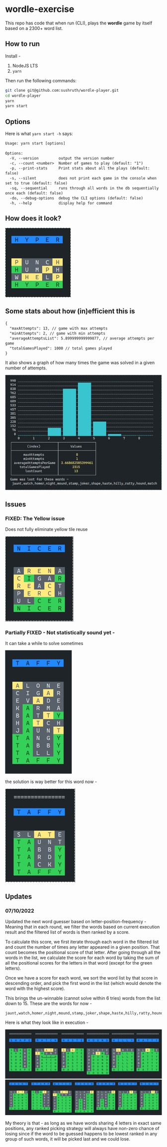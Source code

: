 # wordle-exercise

This repo has code that when run (CLI), plays the **wordle** game by itself based on a 2300+ word list.

## How to run

Install -

1. NodeJS LTS
2. `yarn`

Then run the following commands:

```sh
git clone git@github.com:sushruth/wordle-player.git
cd wordle-player
yarn
yarn start
```

## Options

Here is what `yarn start -h` says:

```
Usage: yarn start [options]

Options:
  -V, --version         output the version number
  -c, --count <number>  Number of games to play (default: "1")
  -p, --print-stats     Print stats about all the plays (default: false)
  -s, --silent          does not print each game in the console when set to true (default: false)
  -sq, --sequential     runs through all words in the db sequentially once each (default: false)
  -do, --debug-options  debug the CLI options (default: false)
  -h, --help            display help for command
```

## How does it look?

![demo](./docs/demo.png)

## Some stats about how (in)efficient this is

```jsonc
{
  "maxAttempts": 13, // game with max attempts
  "minAttempts": 2, // game with min attempts
  "averageAttemptsList": 5.899999999999877, // average attempts per game
  "totalGamesPlayed": 1000 // total games played
}
```

It also shows a graph of how many times the game was solved in a given number of attempts.

![](./docs/new_stats.png)

## Issues

### FIXED: The Yellow issue

Does not fully eliminate yellow tile reuse

![](./docs/problem_yellow.png)

### Partially FIXED - Not statistically sound yet -

It can take a while to solve sometimes

![](./docs/problem_long.png)

the solution is way better for this word now -

![](./docs/taffy.png)

## Updates

### 07/10/2022

Updated the next word guesser based on letter-position-frequency - Meaning that in each round, we filter the words based on current execution result and the filtered list of words is then ranked by a score.

To calculate this score, we first iterate through each word in the filtered list and count the number of times any letter appeared in a given position. That count becomes the positional score of that letter. After going through all the words in the list, we calculate the score for each word by taking the sum of all the positional scores for the letters in that word (except for the green letters).

Once we have a score for each word, we sort the word list by that score in descending order, and pick the first word in the list (which would denote the word with the highest score).

This brings the un-winnable (cannot solve within 6 tries) words from the list down to 15. These are the words for now -

```
jaunt,watch,homer,night,mound,stamp,joker,shape,haste,hilly,ratty,hound,match
```

Here is what they look like in execution -

![](./docs/fail1.png)
![](./docs/fail2.png)

My theory is that - as long as we have words sharing 4 letters in exact same positions, any ranked picking strategy will always have non-zero chance of losing since if the word to be guessed happens to be lowest ranked in any group of such words, it will be picked last and we could lose.

